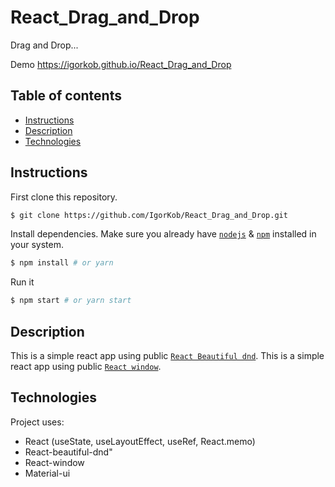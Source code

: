 # React_Drag_and_Drop

Drag and Drop...

Demo
https://igorkob.github.io/React_Drag_and_Drop

## Table of contents
* [Instructions](#Instructions)
* [Description](#Description)
* [Technologies](#Technologies)


## Instructions

First clone this repository.
```bash
$ git clone https://github.com/IgorKob/React_Drag_and_Drop.git
```

Install dependencies. Make sure you already have [`nodejs`](https://nodejs.org/en/) & [`npm`](https://www.npmjs.com/) installed in your system.
```bash
$ npm install # or yarn
```

Run it
```bash
$ npm start # or yarn start
```

## Description
This is a simple react app using public [`React Beautiful dnd`](https://github.com/atlassian/react-beautiful-dnd).
This is a simple react app using public [`React window`](https://www.npmjs.com/package/react-window).


## Technologies
Project uses:
* React (useState, useLayoutEffect, useRef, React.memo)
* React-beautiful-dnd"
* React-window
* Material-ui